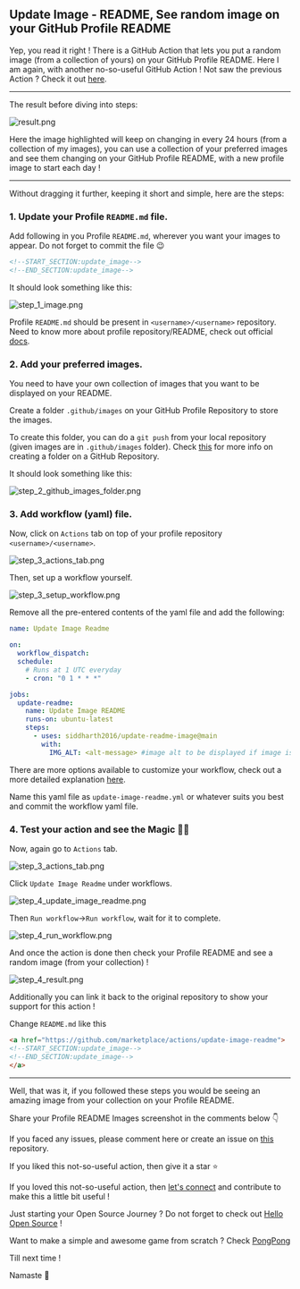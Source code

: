 ## Update Image - README, See random image on your GitHub Profile README

Yep, you read it right ! There is a GitHub Action that lets you put a random image (from a collection of yours) on your GitHub Profile README. Here I am again, with another no-so-useful GitHub Action ! Not saw the previous Action ? Check it out [here](https://blog.codekaro.info/quote-readme-see-wonderful-quotesfun-facts-on-your-github-profile-readme).

---

The result before diving into steps:

![result.png](https://cdn.hashnode.com/res/hashnode/image/upload/v1607837154448/zW_ezA7yy.png)

Here the image highlighted will keep on changing in every 24 hours (from a collection of my images), you can use a collection of your preferred images and see them changing on your GitHub Profile README, with a new profile image to start each day !

---

Without dragging it further, keeping it short and simple, here are the steps:

### 1. Update your Profile `README.md` file. 

Add following in you Profile `README.md`, wherever you want your images to appear. Do not forget to commit the file 😉

```html
<!--START_SECTION:update_image-->
<!--END_SECTION:update_image-->
```

It should look something like this:

![step_1_image.png](https://cdn.hashnode.com/res/hashnode/image/upload/v1607837190541/PBRrwxA_w.png)

Profile `README.md` should be present in `<username>/<username>` repository. Need to know more about profile repository/README, check out official [docs](https://docs.github.com/en/free-pro-team@latest/github/setting-up-and-managing-your-github-profile/managing-your-profile-readme).

### 2. Add your preferred images.

You need to have your own collection of images that you want to be displayed on your README.

Create a folder `.github/images` on your GitHub Profile Repository to store the images.

To create this folder, you can do a `git push` from your local repository (given images are in `.github/images` folder). Check [this](https://stackoverflow.com/questions/12258399/how-do-i-create-a-folder-in-a-github-repository) for more info on creating a folder on a GitHub Repository.

It should look something like this:

![step_2_github_images_folder.png](https://cdn.hashnode.com/res/hashnode/image/upload/v1607837236867/DwTzKUS_Z.png)

### 3. Add workflow (yaml) file.

Now, click on `Actions` tab on top of your profile repository `<username>/<username>`.

![step_3_actions_tab.png](https://cdn.hashnode.com/res/hashnode/image/upload/v1607837266163/-7CR4YmhU.png)

Then, set up a workflow yourself.

![step_3_setup_workflow.png](https://cdn.hashnode.com/res/hashnode/image/upload/v1607837282956/Vx332oW45.png)

Remove all the pre-entered contents of the yaml file and add the following:

```yaml
name: Update Image Readme

on:
  workflow_dispatch:
  schedule:
    # Runs at 1 UTC everyday
    - cron: "0 1 * * *"

jobs:
  update-readme:
    name: Update Image README
    runs-on: ubuntu-latest
    steps:
      - uses: siddharth2016/update-readme-image@main
        with:
          IMG_ALT: <alt-message> #image alt to be displayed if image is not mapped correctly
```

There are more options available to customize your workflow, check out a more detailed explanation [here](https://github.com/marketplace/actions/update-image-readme).

Name this yaml file as `update-image-readme.yml` or whatever suits you best and commit the workflow yaml file.

### 4. Test your action and see the Magic 🧙‍♂️

Now, again go to `Actions` tab.

![step_3_actions_tab.png](https://cdn.hashnode.com/res/hashnode/image/upload/v1607837387299/-kTlBqS8z.png)

Click `Update Image Readme` under workflows.

![step_4_update_image_readme.png](https://cdn.hashnode.com/res/hashnode/image/upload/v1607837411142/FfTgKW6r-.png)

Then `Run workflow`->`Run workflow`, wait for it to complete.

![step_4_run_workflow.png](https://cdn.hashnode.com/res/hashnode/image/upload/v1607837433373/S7lcvZUGF.png)

And once the action is done then check your Profile README and see a random image (from your collection) !

![step_4_result.png](https://cdn.hashnode.com/res/hashnode/image/upload/v1607837455981/DqMIm8N9K.png)


Additionally you can link it back to the original repository to show your support for this action !

Change `README.md` like this

```html
<a href="https://github.com/marketplace/actions/update-image-readme">
<!--START_SECTION:update_image-->
<!--END_SECTION:update_image-->
</a>
```
---

Well, that was it, if you followed these steps you would be seeing an amazing image from your collection on your Profile README.

Share your Profile README Images screenshot in the comments below 👇

If you faced any issues, please comment here or create an issue on [this](https://github.com/siddharth2016/update-readme-image) repository.

If you liked this not-so-useful action, then give it a star ⭐

If you loved this not-so-useful action, then [let's connect](https://blog.codekaro.info/lets-connect) and contribute to make this a little bit useful !

Just starting your Open Source Journey ? Do not forget to check out [Hello Open Source](https://github.com/siddharth2016/hello-open-source) !

Want to make a simple and awesome game from scratch ? Check [PongPong](https://github.com/siddharth2016/PongPong)

Till next time !

Namaste 🙏